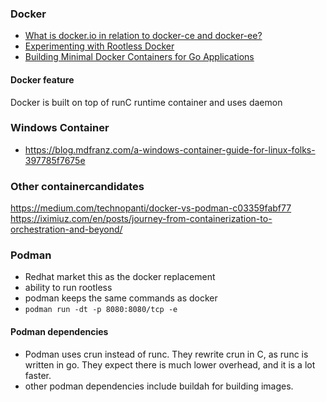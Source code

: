 
### Docker

* [What is docker.io in relation to docker-ce and docker-ee?](https://stackoverflow.com/questions/45023363/what-is-docker-io-in-relation-to-docker-ce-and-docker-ee)
* [Experimenting with Rootless Docker](https://me*dium.com/@tonistiigi/experimenting-with-rootless-docker-416c9ad8c0d6)
* [Building Minimal Docker Containers for Go Applications](https://www.cloudbees.com/blog/building-minimal-docker-containers-for-go-applications/)

#### Docker feature
Docker is built on top of runC runtime container and uses daemon



### Windows Container
* https://blog.mdfranz.com/a-windows-container-guide-for-linux-folks-397785f7675e

### Other containercandidates
https://medium.com/technopanti/docker-vs-podman-c03359fabf77
https://iximiuz.com/en/posts/journey-from-containerization-to-orchestration-and-beyond/


### Podman
* Redhat market this as the docker replacement
* ability to run rootless
* podman keeps the same commands as docker
* ```podman run -dt -p 8080:8080/tcp -e```


#### Podman dependencies
* Podman uses crun instead of runc. They rewrite crun in C, as runc is written in go.  They expect there is much lower overhead, and it is a lot faster.
* other podman dependencies include buildah for building images. 
